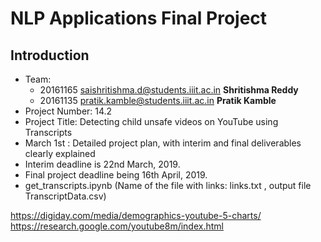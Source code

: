 # NLP Applications Final Project


## Introduction

- Team:
    - 20161165	saishritishma.d@students.iiit.ac.in	**Shritishma Reddy**
    - 20161135	pratik.kamble@students.iiit.ac.in **Pratik Kamble**
- Project Number: 14.2
- Project Title: Detecting child unsafe videos on YouTube using Transcripts
- March 1st : Detailed project plan, with interim and final deliverables clearly explained
- Interim deadline is 22nd March, 2019.
- Final project deadline being 16th April, 2019.
- get_transcripts.ipynb (Name of the file with links: links.txt , output file TranscriptData.csv)

https://digiday.com/media/demographics-youtube-5-charts/
https://research.google.com/youtube8m/index.html
